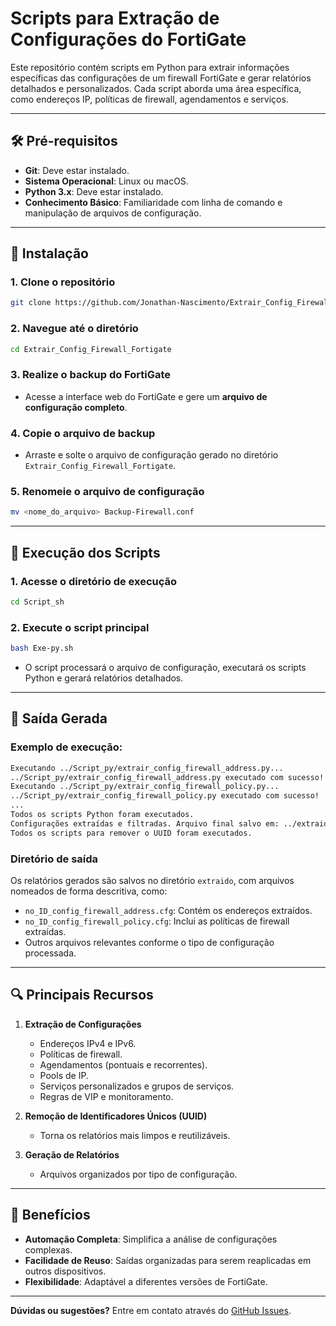 
# Scripts para Extração de Configurações do FortiGate

Este repositório contém scripts em Python para extrair informações específicas das configurações de um firewall FortiGate e gerar relatórios detalhados e personalizados. Cada script aborda uma área específica, como endereços IP, políticas de firewall, agendamentos e serviços.

---

## 🛠️ Pré-requisitos

- **Git**: Deve estar instalado.
- **Sistema Operacional**: Linux ou macOS.
- **Python 3.x**: Deve estar instalado.
- **Conhecimento Básico**: Familiaridade com linha de comando e manipulação de arquivos de configuração.

---

## 🚀 Instalação

### 1. Clone o repositório

```bash
git clone https://github.com/Jonathan-Nascimento/Extrair_Config_Firewall_Fortigate.git
```

### 2. Navegue até o diretório

```bash
cd Extrair_Config_Firewall_Fortigate
```

### 3. Realize o backup do FortiGate

- Acesse a interface web do FortiGate e gere um **arquivo de configuração completo**.

### 4. Copie o arquivo de backup

- Arraste e solte o arquivo de configuração gerado no diretório `Extrair_Config_Firewall_Fortigate`.

### 5. Renomeie o arquivo de configuração

```bash
mv <nome_do_arquivo> Backup-Firewall.conf
```

---

## 📄 Execução dos Scripts

### 1. Acesse o diretório de execução

```bash
cd Script_sh
```

### 2. Execute o script principal

```bash
bash Exe-py.sh
```

- O script processará o arquivo de configuração, executará os scripts Python e gerará relatórios detalhados.

---

## 📂 Saída Gerada

### Exemplo de execução:

```bash
Executando ../Script_py/extrair_config_firewall_address.py...
../Script_py/extrair_config_firewall_address.py executado com sucesso!
Executando ../Script_py/extrair_config_firewall_policy.py...
../Script_py/extrair_config_firewall_policy.py executado com sucesso!
...
Todos os scripts Python foram executados.
Configurações extraídas e filtradas. Arquivo final salvo em: ../extraido/no_ID_config_firewall_policy.cfg
Todos os scripts para remover o UUID foram executados.
```

### Diretório de saída

Os relatórios gerados são salvos no diretório `extraido`, com arquivos nomeados de forma descritiva, como:

- `no_ID_config_firewall_address.cfg`: Contém os endereços extraídos.
- `no_ID_config_firewall_policy.cfg`: Inclui as políticas de firewall extraídas.
- Outros arquivos relevantes conforme o tipo de configuração processada.

---

## 🔍 Principais Recursos

1. **Extração de Configurações**
   - Endereços IPv4 e IPv6.
   - Políticas de firewall.
   - Agendamentos (pontuais e recorrentes).
   - Pools de IP.
   - Serviços personalizados e grupos de serviços.
   - Regras de VIP e monitoramento.

2. **Remoção de Identificadores Únicos (UUID)**
   - Torna os relatórios mais limpos e reutilizáveis.

3. **Geração de Relatórios**
   - Arquivos organizados por tipo de configuração.

---

## 🎯 Benefícios

- **Automação Completa**: Simplifica a análise de configurações complexas.
- **Facilidade de Reuso**: Saídas organizadas para serem reaplicadas em outros dispositivos.
- **Flexibilidade**: Adaptável a diferentes versões de FortiGate.

---

**Dúvidas ou sugestões?** Entre em contato através do [GitHub Issues](https://github.com/Jonathan-Nascimento/Extrair_Config_Firewall_Fortigate/issues).


